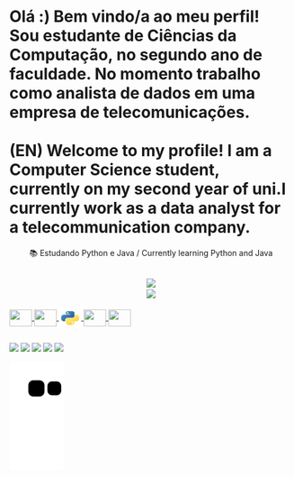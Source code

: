 <div>
<h1> Olá :) Bem vindo/a ao meu perfil! Sou estudante de Ciências da Computação, no segundo ano de faculdade. No momento trabalho como analista de dados em uma empresa de telecomunicações. <br>
<br>  
(EN) Welcome to my profile! I am a Computer Science student, currently on my second year of uni.I currently work as a data analyst for a telecommunication company.</h1>
<p style="text-align:center;"> 📚 Estudando Python e Java / Currently learning Python and Java </p>
</div>

<div align="center">
</br>
  <a href="https://github.com/GuiGuidugli">
  <img height="180em" src="https://github-readme-stats.vercel.app/api?username=GuiGuidugli&show_icons=true&theme=dracula&include_all_commits=true&count_private=true"/>
</br>
  <img height="180em" src="https://github-readme-stats.vercel.app/api/top-langs/?username=GuiGuidugli&layout=compact&langs_count=7&theme=dracula"/>
</div> 
<div style="display: inline_block"><br>
  <img align="center" height="30" width="40" src="https://cdn.jsdelivr.net/gh/devicons/devicon/icons/html5/html5-original.svg" />
  <img align="center" height="30" width="40" src="https://cdn.jsdelivr.net/gh/devicons/devicon/icons/css3/css3-original.svg" />
  <img align="center" height="30" width="40" src="https://raw.githubusercontent.com/devicons/devicon/master/icons/python/python-original.svg">
  <img align="center" height="30" width="40" src="https://cdn.jsdelivr.net/gh/devicons/devicon/icons/visualstudio/visualstudio-plain.svg"/>  
  <img align="center" height="30" width="40" src="https://cdn.jsdelivr.net/gh/devicons/devicon/icons/java/java-original.svg">
</div>
  
##

<div> 
  <a href="https://www.youtube.com/channel/UCV1aK2Q98yy8Mdry2Gyeoqg" target="_blank"><img src="https://img.shields.io/badge/YouTube-FF0000?style=for-the-badge&logo=youtube&logoColor=white" target="_blank"></a>
  <a href="https://www.instagram.com/gui.guidugli" target="_blank"><img src="https://img.shields.io/badge/-Instagram-%23E4405F?style=for-the-badge&logo=instagram&logoColor=white" target="_blank"></a>
  <a href="https://www.twitch.tv/guilhermeguidugli" target="_blank"><img src="https://img.shields.io/badge/Twitch-9146FF?style=for-the-badge&logo=twitch&logoColor=white" target="_blank"></a>
  <a href = "mailto:guilhermegb2012@gmail.com"><img src="https://img.shields.io/badge/-Gmail-%23333?style=for-the-badge&logo=gmail&logoColor=white" target="_blank"></a>
  <a href="https://www.linkedin.com/in/guilherme-guidugli-borges-883890153/" target="_blank"><img src="https://img.shields.io/badge/-LinkedIn-%230077B5?style=for-the-badge&logo=linkedin&logoColor=white" target="_blank"></a> 
  
  ![Snake animation](https://github.com/GuiGuidugli/GuiGuidugli/blob/output/github-contribution-grid-snake.svg)
  
</div>  
  
  
